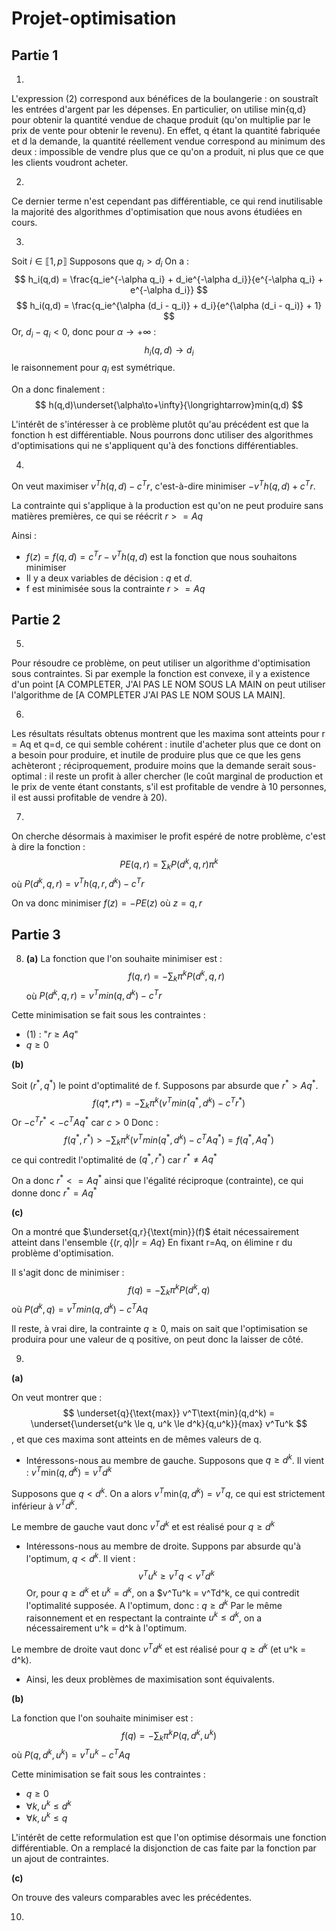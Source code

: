 # Projet-optimisation

## Partie 1

1)
L'expression (2) correspond aux bénéfices de la boulangerie : on soustraît les entrées d'argent par les dépenses. En particulier, on utilise min{q,d} pour obtenir la quantité vendue de chaque produit (qu'on multiplie par le prix de vente pour obtenir le revenu). En effet, q étant la quantité fabriquée et d la demande, la quantité réellement vendue correspond au minimum des deux : impossible de vendre plus que ce qu'on a produit, ni plus que ce que les clients voudront acheter.

2)
Ce dernier terme n'est cependant pas différentiable, ce qui rend inutilisable la majorité des algorithmes d'optimisation que nous avons étudiées en cours.

3)
Soit $i \in \llbracket 1,p \rrbracket$ Supposons que $q_i>d_i$ On a :
$$
h_i(q,d) = \frac{q_ie^{-\alpha q_i} + d_ie^{-\alpha d_i}}{e^{-\alpha q_i} + e^{-\alpha d_i}}
$$
$$
h_i(q,d) = \frac{q_ie^{\alpha (d_i - q_i)} + d_i}{e^{\alpha (d_i - q_i)} + 1}
$$
Or, $d_i - q_i < 0$, donc pour $\alpha \longrightarrow +\infty$ :
$$
h_i(q,d) \longrightarrow d_i
$$
le raisonnement pour $q_i$ est symétrique.

On a donc finalement :
$$
h(q,d)\underset{\alpha\to+\infty}{\longrightarrow}min(q,d)
$$

L'intérêt de s'intéresser à ce problème plutôt qu'au précédent est que la fonction h est différentiable. Nous pourrons donc utiliser des algorithmes d'optimisations qui ne s'appliquent qu'à des fonctions différentiables.

4)
On veut maximiser $v^T h(q,d) - c^T r$, c'est-à-dire minimiser $-v^T h(q,d) + c^T r$.

La contrainte qui s'applique à la production est qu'on ne peut produire sans matières premières, ce qui se réécrit $r >= Aq$

Ainsi :
* $f(z) = f(q,d) = c^T r - v^T h(q,d)$ est la fonction que nous souhaitons minimiser
* Il y a deux variables de décision : $q$ et $d$.
* f est minimisée sous la contrainte $r >= Aq$

## Partie 2

5)
Pour résoudre ce problème, on peut utiliser un algorithme d'optimisation sous contraintes. Si par exemple la fonction est convexe, il y a existence d'un point [A COMPLETER, J'AI PAS LE NOM SOUS LA MAIN on peut utiliser l'algorithme de [A COMPLETER J'AI PAS LE NOM SOUS LA MAIN]. 

6)
Les résultats résultats obtenus montrent que les maxima sont atteints pour r = Aq et q=d, ce qui semble cohérent : inutile d'acheter plus que ce dont on a besoin pour produire, et inutile de produire plus que ce que les gens achèteront ; réciproquement, produire moins que la demande serait sous-optimal : il reste un profit à aller chercher (le coût marginal de production et le prix de vente étant constants, s'il est profitable de vendre à 10 personnes, il est aussi profitable de vendre à 20).

7)
On cherche désormais à maximiser le profit espéré de notre problème, c'est à dire la fonction :
$$
PE(q,r) = \sum_{k} P(d^k,q,r)\pi^k
$$
où $P(d^k,q,r) = v^Th(q,r,d^k) - c^Tr$

On va donc minimiser $f(z) = -PE(z)$ où $z=q,r$


## Partie 3

8) **(a)**
La fonction que l'on souhaite minimiser est :
$$
f(q,r)= - \sum_{k}\pi^kP(d^k,q,r)
$$
où $P(d^k,q,r) = v^Tmin(q,d^k) - c^Tr$

Cette minimisation se fait sous les contraintes :
* (1) : "$r \ge Aq$"
* $q \ge 0$

**(b)**

Soit $(r^*,q^*)$ le point d'optimalité de f. Supposons par absurde que $r^*>Aq^*$.
$$
f(q*,r*) = - \sum_{k}\pi^k (v^Tmin(q^*,d^k) - c^Tr^*)
$$
Or $- c^Tr^* < -c^TAq^*$ car $c>0$
Donc :
$$
f(q^*,r^*) > - \sum_{k}\pi^k (v^Tmin(q^*,d^k) - c^TAq^*) = f(q^*,Aq^*)
$$
ce qui contredit l'optimalité de $(q^*,r^*)$ car $r^* \ne Aq^*$

On a donc $r^* <= Aq^*$ ainsi que l'égalité réciproque (contrainte), ce qui donne donc $r^*=Aq^*$

**(c)**

On a montré que $\underset{q,r}{\text{min}}(f)$ était nécessairement atteint dans l'ensemble $\{(r,q) | r=Aq\}$
En fixant r=Aq, on élimine r du problème d'optimisation.

Il s'agit donc de minimiser :
$$
f(q) = - \sum_{k}\pi^kP(d^k,q)
$$
où $P(d^k,q) = v^Tmin(q,d^k) - c^TAq$

Il reste, à vrai dire, la contrainte $q \ge 0$, mais on sait que l'optimisation se produira pour une valeur de q positive, on peut donc la laisser de côté.

9)

**(a)**

On veut montrer que :
$$
\underset{q}{\text{max}} v^T\text{min}(q,d^k) = \underset{\underset{u^k \le q, u^k \le d^k}{q,u^k}}{max} v^Tu^k
$$
, et que ces maxima sont atteints en de mêmes valeurs de q.

* Intéressons-nous au membre de gauche. Supposons que $q \ge d^k$. Il vient : $v^T\text{min}(q,d^k) = v^Td^k$

Supposons que $q<d^k$. On a alors $v^T\text{min}(q,d^k) = v^T q$, ce qui est strictement inférieur à $v^Td^k$.

Le membre de gauche vaut donc $v^Td^k$ et est réalisé pour $q \ge d^k$

* Intéressons-nous au membre de droite. Suppons par absurde qu'à l'optimum, $q<d^k$. Il vient :
$$
v^Tu^k \ge v^Tq < v^Td^k
$$
Or, pour $q \ge d^k$ et $u^k=d^k$, on a $v^Tu^k = v^Td^k, ce qui contredit l'optimalité supposée. A l'optimum, donc : $q \ge d^k$
Par le même raisonnement et en respectant la contrainte $u^k \le d^k$, on a nécessairement u^k = d^k à l'optimum.

Le membre de droite vaut donc $v^Td^k$ et est réalisé pour $q \ge d^k$ (et u^k = d^k).

* Ainsi, les deux problèmes de maximisation sont équivalents.


**(b)**

La fonction que l'on souhaite minimiser est :
$$
f(q)= - \sum_{k}\pi^kP(q,d^k,u^k)
$$
où $P(q,d^k,u^k) = v^Tu^k - c^TAq$

Cette minimisation se fait sous les contraintes :
* $q \ge 0$
* $\forall k, u^k \le d^k$
* $\forall k, u^k \le q$

L'intérêt de cette reformulation est que l'on optimise désormais une fonction différentiable. On a remplacé la disjonction de cas faite par la fonction par un ajout de contraintes.

**(c)**

On trouve des valeurs comparables avec les précédentes.

10)
